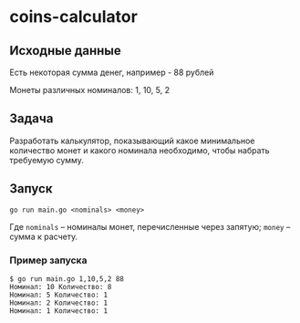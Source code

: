 # coins-calculator

## Исходные данные

Есть некоторая сумма денег, например - 88 рублей

Монеты различных номиналов: 1, 10, 5, 2

## Задача

Разработать калькулятор, показывающий какое минимальное количество монет и какого номинала необходимо, чтобы набрать
требуемую сумму.

## Запуск

```shell
go run main.go <nominals> <money>
```

Где `nominals` – номиналы монет, перечисленные через запятую; `money` – сумма к расчету.

### Пример запуска

```shell
$ go run main.go 1,10,5,2 88
Номинал: 10 Количество: 8
Номинал: 5 Количество: 1
Номинал: 2 Количество: 1
Номинал: 1 Количество: 1
```